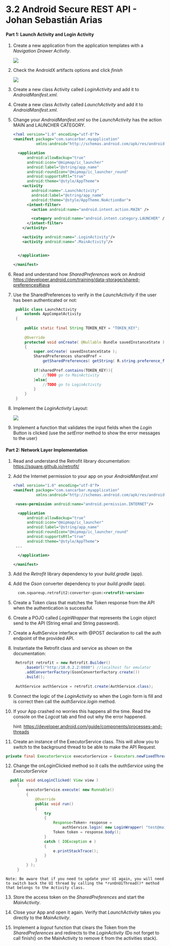 # 3.2 Android Secure REST API - Johan Sebastián Arias


#### Part 1: Launch Activity and Login Activity 

1. Create a new application from the application templates with a *Navigation Drawer Activity*.
    
    ![](images/navigation-drawer-activity.png)

2. Check the AndroidX artifacts options and click *finish*

    ![](images/android-x.png)
    
3. Create a new class Activity called *LoginActivity* and add it to *AndroidManifest.xml*.

4. Create a new class Activity called *LaunchActivity* and add it to *AndroidManifest.xml*.

5. Change your *AndroidManifest.xml* so the *LaunchActivity* has the action MAIN and LAUNCHER CATEGORY.

    ```xml
    <?xml version="1.0" encoding="utf-8"?>
    <manifest package="com.sancarbar.myapplication"
              xmlns:android="http://schemas.android.com/apk/res/android">
    
      <application
          android:allowBackup="true"
          android:icon="@mipmap/ic_launcher"
          android:label="@string/app_name"
          android:roundIcon="@mipmap/ic_launcher_round"
          android:supportsRtl="true"
          android:theme="@style/AppTheme">
        <activity
            android:name=".LaunchActivity"
            android:label="@string/app_name"
            android:theme="@style/AppTheme.NoActionBar">
          <intent-filter>
            <action android:name="android.intent.action.MAIN" />
    
            <category android:name="android.intent.category.LAUNCHER" />
          </intent-filter>
        </activity>
    
        <activity android:name=".LoginActivity"/>
        <activity android:name=".MainActivity"/>
    
    
      </application>
    
    </manifest>
    ```
6. Read and understand how *SharedPreferences* work on Android
    https://developer.android.com/training/data-storage/shared-preferences#java
    
7. Use the SharedPreferences to verify in the *LaunchActivity* if the user has been authenticated or not:
   ```java
    public class LaunchActivity
        extends AppCompatActivity
    {
    
        public static final String TOKEN_KEY = "TOKEN_KEY";
    
        @Override
        protected void onCreate( @Nullable Bundle savedInstanceState )
        {
            super.onCreate( savedInstanceState );
            SharedPreferences sharedPref =
                getSharedPreferences( getString( R.string.preference_file_key ), Context.MODE_PRIVATE );
    
            if(sharedPref.contains(TOKEN_KEY)){
                //TODO go to MainActivity
            }else{
                //TODO go to LoginActivity
            }
        }
    }

   ```
8. Implement the *LoginActivity* Layout: 

      ![](images/login-activity.png)
      
9. Implement a function that validates the input fields when the *Login* Button is clicked (use the *setError* method to show the error messages to the user)

#### Part 2: Network Layer Implementation

1. Read and understand the Retrofit library documentation:
    https://square.github.io/retrofit/
    
2. Add the Internet permission to your app on your *AndroidManifest.xml*

    ```xml
    <?xml version="1.0" encoding="utf-8"?>
    <manifest package="com.sancarbar.myapplication"
              xmlns:android="http://schemas.android.com/apk/res/android">
    
     <uses-permission android:name="android.permission.INTERNET"/>
 
      <application
          android:allowBackup="true"
          android:icon="@mipmap/ic_launcher"
          android:label="@string/app_name"
          android:roundIcon="@mipmap/ic_launcher_round"
          android:supportsRtl="true"
          android:theme="@style/AppTheme">
     ...
    
      </application>
    
    </manifest>
    ```      
    
3. Add the *Retrofit* library dependency to your *build.gradle* (app).

4. Add the *Gson* converter dependency to your *build.gradle* (app).   

    ```xml
      com.squareup.retrofit2:converter-gson:<retrofit-version>
    ``` 
5. Create a Token class that matches the Token response from the API when the authentication is successful.

6. Create a POJO called *LoginWrapper* that represents the Login object send to the API (String email and String password).

7. Create a AuthService interface with @POST declaration to call the auth endpoint of the provided API.

8. Instantiate the Retrofit class and service as shown on the documentation: 
   ```java
    Retrofit retrofit = new Retrofit.Builder()
        .baseUrl("http:/10.0.2.2:8080") //localhost for emulator
        .addConverterFactory(GsonConverterFactory.create())
        .build();
    
    AuthService authService = retrofit.create(AuthService.class);

   ```
   
9. Connect the logic of the *LoginActivity* so when the Login form is fill and is correct then call the *authService.login* method.

10. If your App crashed no worries this happens all the time. Read the console on the *Logcat* tab and find out why the error happened.

    hint:   https://developer.android.com/guide/components/processes-and-threads 

11. Create an instance of the ExecutorService class. This will allow you to switch to the background thread to be able to make the  API Request.
   ```java
   private final ExecutorService executorService = Executors.newFixedThreadPool( 1 );

   ```
   
12. Change the onLoginClicked method so it calls the *authService* using the *ExecutorService*

   ```java
     public void onLoginClicked( View view )
        {
            executorService.execute( new Runnable()
            {
                @Override
                public void run()
                {
                    try
                    {
                        Response<Token> response =
                            authService.login( new LoginWrapper( "test@mail.com", "password" ) ).execute();
                        Token token = response.body();
                    }
                    catch ( IOException e )
                    {
                        e.printStackTrace();
                    }
                }
            } );
        }

   ```
   
    Note: Be aware that if you need to update your UI again, you will need to switch back the UI thread by calling the *runOnUiThread()* method that belongs to the Activity class.
    
13. Store the access token on the *SharedPreferences* and start the *MainActivity*.

14. Close your App and open it again. Verify that *LaunchActivity* takes you directly to the *MainActivity*.

15. Implement a *logout* function that clears the Token from the *SharedPreferences* and redirects to the *LoginActivity* (Do not forget to call finish() on the MainActivity to remove it from the activities stack).
